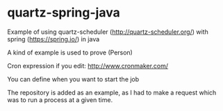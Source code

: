 # quartz-spring-java

Example of using quartz-scheduler (http://quartz-scheduler.org/) with spring (https://spring.io/) in java

A kind of example is used to prove (Person)

Cron expression if you edit: http://www.cronmaker.com/

You can define when you want to start the job

The repository is added as an example, as I had to make a request which was to run a process at a given time.
